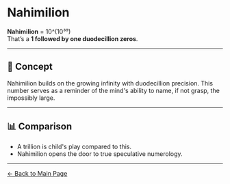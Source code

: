 # Nahimilion

**Nahimilion** = 10^(10³⁹)  
That’s a **1 followed by one duodecillion zeros**.

---

## 🧠 Concept

Nahimilion builds on the growing infinity with duodecillion precision. This number serves as a reminder of the mind's ability to name, if not grasp, the impossibly large.

---

## 📊 Comparison

- A trillion is child's play compared to this.
- Nahimilion opens the door to true speculative numerology.

---

[← Back to Main Page](./)
